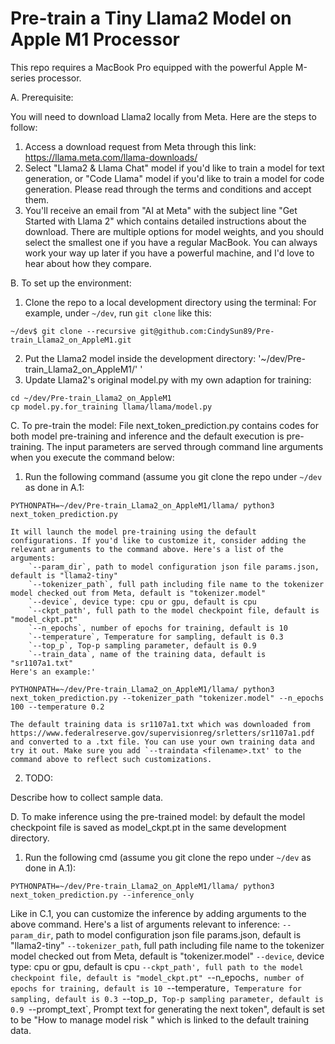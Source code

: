 # Pre-train a Tiny Llama2 Model on Apple M1 Processor 

This repo requires a MacBook Pro equipped with the powerful Apple M-series processor.

A. Prerequisite:

You will need to download Llama2 locally from Meta. Here are the steps to follow:

1. Access a download request from Meta through this link: https://llama.meta.com/llama-downloads/
2. Select "Llama2 & Llama Chat" model if you'd like to train a model for text generation, or "Code Llama" model if you'd like to train a model for code generation. Please read through the terms and conditions and accept them.
3. You'll receive an email from "AI at Meta" with the subject line "Get Started with Llama 2" which contains detailed instructions about the download. There are multiple options for model weights, and you should select the smallest one if you have a regular MacBook. You can always work your way up later if you have a powerful machine, and I'd love to hear about how they compare.


B. To set up the environment:

1. Clone the repo to a local development directory using the terminal:
For example, under `~/dev`, run `git clone` like this:
```
~/dev$ git clone --recursive git@github.com:CindySun89/Pre-train_Llama2_on_AppleM1.git
```
2. Put the Llama2 model inside the development directory:
'~/dev/Pre-train_Llama2_on_AppleM1/'
'
3. Update Llama2's original model.py with my own adaption for training:

```
cd ~/dev/Pre-train_Llama2_on_AppleM1
cp model.py.for_training llama/llama/model.py
``` 

C. To pre-train the model: 
File next_token_prediction.py contains codes for both model pre-training and inference and the default execution is pre-training. The input parameters are served through command line arguments when you execute the command below:

1. Run the following command (assume you git clone the repo under `~/dev` as done in A.1:
```
PYTHONPATH=~/dev/Pre-train_Llama2_on_AppleM1/llama/ python3 next_token_prediction.py
```
    It will launch the model pre-training using the default configurations. If you'd like to customize it, consider adding the relevant arguments to the command above. Here's a list of the arguments:
        `--param_dir`, path to model configuration json file params.json, default is "llama2-tiny"
        `--tokenizer_path`, full path including file name to the tokenizer model checked out from Meta, default is "tokenizer.model"
        `--device`, device type: cpu or gpu, default is cpu
        `--ckpt_path', full path to the model checkpoint file, default is "model_ckpt.pt"
        `--n_epochs`, number of epochs for training, default is 10
        `--temperature`, Temperature for sampling, default is 0.3
        `--top_p`, Top-p sampling parameter, default is 0.9
        `--train_data`, name of the training data, default is "sr1107a1.txt"
    Here's an example:'
```
PYTHONPATH=~/dev/Pre-train_Llama2_on_AppleM1/llama/ python3 next_token_prediction.py --tokenizer_path "tokenizer.model" --n_epochs 100 --temperature 0.2
```
    The default training data is sr1107a1.txt which was downloaded from https://www.federalreserve.gov/supervisionreg/srletters/sr1107a1.pdf and converted to a .txt file. You can use your own training data and try it out. Make sure you add `--traindata <filename>.txt' to the command above to reflect such customizations.

2. TODO:

Describe how to collect sample data.

D. To make inference using the pre-trained model: by default the model checkpoint file is saved as model_ckpt.pt in the same development directory.

1. Run the following cmd (assume you git clone the repo under `~/dev` as done in A.1):
```
PYTHONPATH=~/dev/Pre-train_Llama2_on_AppleM1/llama/ python3 next_token_prediction.py --inference_only
```
Like in C.1, you can customize the inference by adding arguments to the above command. Here's a list of arguments relevant to inference:
        `--param_dir`, path to model configuration json file params.json, default is "llama2-tiny"
        `--tokenizer_path`, full path including file name to the tokenizer model checked out from Meta, default is "tokenizer.model"
        `--device`, device type: cpu or gpu, default is cpu
        `--ckpt_path', full path to the model checkpoint file, default is "model_ckpt.pt"
        `--n_epochs`, number of epochs for training, default is 10
        `--temperature`, Temperature for sampling, default is 0.3
        `--top_p`, Top-p sampling parameter, default is 0.9
        `--prompt_text`, Prompt text for generating the next token", default is set to be "How to manage model risk " which is linked to the default training data.
